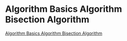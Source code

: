 # Algorithm Basics Algorithm Bisection Algorithm
[Algorithm Basics Algorithm Bisection Algorithm](https://aiwithcloud.com/2022/09/15/algorithm_basics_algorithm_bisection_algorithm/)